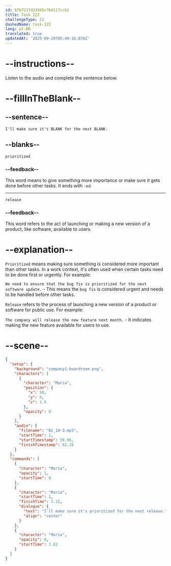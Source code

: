 ```yaml
---
id: 67b7217d24945c7b4117ccb1
title: Task 122
challengeType: 22
dashedName: task-122
lang: pt-BR
translated: true
updatedAt: '2025-09-29T05:49:16.876Z'
---
```


<!-- (audio) Maria: I'll make sure it's prioritized for the next release. -->

# --instructions--

Listen to the audio and complete the sentence below.

# --fillInTheBlank--

## --sentence--

`I'll make sure it's BLANK for the next BLANK.`

## --blanks--

`prioritized`

### --feedback--

This word means to give something more importance or make sure it gets done before other tasks. It ends with `-ed`.

---

`release`

### --feedback--

This word refers to the act of launching or making a new version of a product, like software, available to users.

# --explanation--

`Prioritized` means making sure something is considered more important than other tasks. In a work context, it's often used when certain tasks need to be done first or urgently. For example:

`We need to ensure that the bug fix is prioritized for the next software update.` - This means the `bug fix` is considered urgent and needs to be handled before other tasks.

`Release` refers to the process of launching a new version of a product or software for public use. For example:

`The company will release the new feature next month.` - It indicates making the new feature available for users to use.

# --scene--

```json
{
  "setup": {
    "background": "company1-boardroom.png",
    "characters": [
      {
        "character": "Maria",
        "position": {
          "x": 50,
          "y": 0,
          "z": 1.5
        },
        "opacity": 0
      }
    ],
    "audio": {
      "filename": "B1_10-3.mp3",
      "startTime": 1,
      "startTimestamp": 59.96,
      "finishTimestamp": 62.28
    }
  },
  "commands": [
    {
      "character": "Maria",
      "opacity": 1,
      "startTime": 0
    },
    {
      "character": "Maria",
      "startTime": 1,
      "finishTime": 3.32,
      "dialogue": {
        "text": "I'll make sure it's prioritized for the next release.",
        "align": "center"
      }
    },
    {
      "character": "Maria",
      "opacity": 0,
      "startTime": 3.82
    }
  ]
}
```

